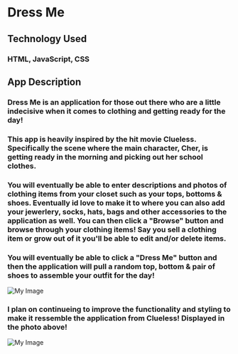 # Dress Me

## Technology Used
### HTML, JavaScript, CSS

## App Description 
### Dress Me is an application for those out there who are a little indecisive when it comes to clothing and getting ready for the day!

### This app is heavily inspired by the hit movie Clueless. Specifically the scene where the main character, Cher, is getting ready in the morning and picking out her school clothes. 

### You will eventually be able to enter descriptions and photos of clothing items from your closet such as your tops, bottoms & shoes. Eventually id love to make it to where you can also add your jewerlery, socks, hats, bags and other accessories to the application as well. You can then click a "Browse" button and browse through your clothing items! Say you sell a clothing item or grow out of it you'll be able to edit and/or delete items. 

### You will eventually be able to click a "Dress Me" button and then the application will pull a random top, bottom & pair of shoes to assemble your outfit for the day! 

![My Image](https://cdn.vox-cdn.com/thumbor/Ezb2qYDhclf8-lbTKJ-wbB9ClgQ=/0x32:1584x861/fit-in/1200x630/cdn.vox-cdn.com/uploads/chorus_asset/file/23390870/clueless.jpg)

### I plan on continueing to improve the functionality and styling to make it ressemble the application from Clueless! Displayed in the photo above! 


![My Image](https://lucid.app/lucidchart/23e1d3ee-f56e-4be7-beef-868d9fd9ce0f/edit?viewport_loc=217%2C13%2C1579%2C911%2C0_0&invitationId=inv_b98bc0e4-2170-42e9-a4e3-b7a103b6c6e3)